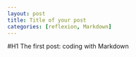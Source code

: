 ```yaml
---
layout: post
title: Title of your post
categories: [reflexion, Markdown]
---
```


#H1 The first post: coding with Markdown

